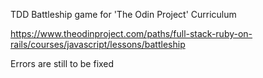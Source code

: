 TDD Battleship game for 'The Odin Project' Curriculum

https://www.theodinproject.com/paths/full-stack-ruby-on-rails/courses/javascript/lessons/battleship

Errors are still to be fixed